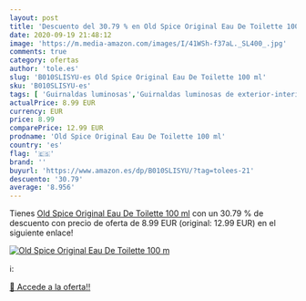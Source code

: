 ```yaml
---
layout: post
title: 'Descuento del 30.79 % en Old Spice Original Eau De Toilette 100 m'
date: 2020-09-19 21:48:12
image: 'https://m.media-amazon.com/images/I/41WSh-f37aL._SL400_.jpg'
comments: true
category: ofertas
author: 'tole.es'
slug: 'B010SLISYU-es Old Spice Original Eau De Toilette 100 ml'
sku: 'B010SLISYU-es'
tags: [ 'Guirnaldas luminosas','Guirnaldas luminosas de exterior-interior','Iluminación','de','eau','toilette', ]
actualPrice: 8.99 EUR
currency: EUR
price: 8.99
comparePrice: 12.99 EUR
prodname: 'Old Spice Original Eau De Toilette 100 ml'
country: 'es'
flag: '🇪🇸'
brand: ''
buyurl: 'https://www.amazon.es/dp/B010SLISYU/?tag=tolees-21'
descuento: '30.79'
average: '8.956'
---
```


Tienes [Old Spice Original Eau De Toilette 100 ml](https://www.amazon.es/dp/B010SLISYU/?tag=tolees-21) con un 30.79 % de descuento con precio de oferta de 8.99 EUR (original: 12.99 EUR) en el siguiente enlace!

[![Old Spice Original Eau De Toilette 100 m](https://m.media-amazon.com/images/I/41WSh-f37aL._SL400_.jpg)](https://www.amazon.es/dp/B010SLISYU/?tag=tolees-21)

ℹ️:


[🛒 Accede a la oferta!!](https://www.amazon.es/dp/B010SLISYU/?tag=tolees-21)
